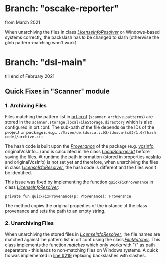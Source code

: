 # Branch: "oscake-reporter"
from March 2021

When unarchiving the files in class [*LicenseInfoResolver*](https://github.com/telekom/ort/blob/oscake-reporter/model/src/main/kotlin/licenses/LicenseInfoResolver.kt#L226) on Windows-based systems correctly, the backslash has to be changed to slash (otherwise the glob pattern-matching won't work)


# Branch: "dsl-main"
till end of February 2021

## Quick Fixes in "Scanner" module
### 1. Archiving Files
Files matching the pattern list in [ort.conf](./examples/ort.conf) (`scanner.archive.patterns`) are stored in the `scanner.storage.localFileStorage.directory` which is also configured in ort.conf. The sub-path of the file depends on the IDs of the project or packages: e.g.: `./Maven/de.tdosca.tc05/tdosca-tc05/1.0/[hash code]/archive.zip`

The hash code is built upon the [*Provenance*](https://github.com/telekom/ort/blob/dsl-main/model/src/main/kotlin/Provenance.kt) of the package (e.g. [vcsInfo](https://github.com/telekom/ort/blob/dsl-main/model/src/main/kotlin/VcsInfo.kt), originalVcsInfo...) and is calculated in the class [*LocalScanner.kt*](https://github.com/telekom/ort/blob/dsl-main/scanner/src/main/kotlin/LocalScanner.kt#L432) before saving the files. At runtime the path information (stored in properties [vcsInfo](https://github.com/telekom/ort/blob/dsl-main/model/src/main/kotlin/VcsInfo.kt) and originalVcsInfo) is not set yet and therefore, when unarchiving the files in class [*LicenseInfoResolver*](https://github.com/telekom/ort/blob/dsl-main/model/src/main/kotlin/licenses/LicenseInfoResolver.kt#L213), the hash code is different and the files won't be identified.

This issue was fixed by implementing the function `quickFixProvenance` in class [*LicenseInfoResolver*](https://github.com/telekom/ort/blob/dsl-main/model/src/main/kotlin/licenses/LicenseInfoResolver.kt#L257):

```private fun quickFixProvenance(p: Provenance): Provenance```

The method copies the original properties of the instance of the class provenance and sets the path to an empty string.

### 2. Unarchiving Files
When unarchiving the stored files in [*LicenseInfoResolver*](https://github.com/telekom/ort/blob/dsl-main/model/src/main/kotlin/licenses/LicenseInfoResolver.kt#L219), the file names are matched against the pattern list in ort.conf using the class [*FileMatcher*](https://github.com/telekom/ort/blob/dsl-main/utils/src/main/kotlin/FileMatcher.kt). This class implements the function [*matches*](https://github.com/telekom/ort/blob/dsl-main/utils/src/main/kotlin/FileMatcher.kt#L50) which only works with "/" as path separators - this leads to non-matching files on Windows systems. A quick fix was implemented in [line #219]((https://github.com/telekom/ort/blob/dsl-main/model/src/main/kotlin/licenses/LicenseInfoResolver.kt#L219)) replacing backslashes with slashes.

